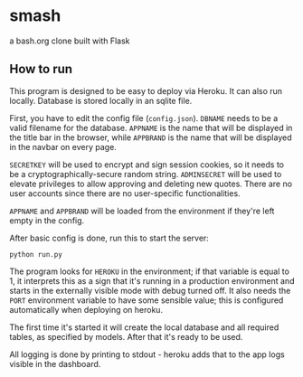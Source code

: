 # smash
a bash.org clone built with Flask

## How to run
This program is designed to be easy to deploy via Heroku. It can also run locally.
Database is stored locally in an sqlite file.

First, you have to edit the config file (`config.json`). `DBNAME` needs to be a valid filename for the database. `APPNAME` is the name that will be displayed in the title bar in the browser, while `APPBRAND` is the name that will be displayed in the navbar on every page.

`SECRETKEY` will be used to encrypt and sign session cookies, so it needs to be a cryptographically-secure random string. `ADMINSECRET` will be used to elevate privileges to allow approving and deleting new quotes. There are no user accounts since there are no user-specific functionalities.

`APPNAME` and `APPBRAND` will be loaded from the environment if they're left empty in the config.

After basic config is done, run this to start the server:

```
python run.py
```

The program looks for `HEROKU` in the environment; if that variable is equal to 1, it interprets this as a sign that it's running in a production environment and starts in the externally visible mode with debug turned off. It also needs the `PORT` environment variable to have some sensible value; this is configured automatically when deploying on heroku.

The first time it's started it will create the local database and all required tables, as specified by models. After that it's ready to be used.

All logging is done by printing to stdout - heroku adds that to the app logs visible in the dashboard.
